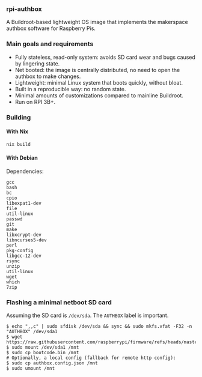 ### rpi-authbox

A Buildroot-based lightweight OS image that implements the makerspace authbox software for Raspberry Pis.

### Main goals and requirements

* Fully stateless, read-only system: avoids SD card wear and bugs caused by lingering state.
* Net booted: the image is centrally distributed, no need to open the authbox to make changes.
* Lightweight: minimal Linux system that boots quickly, without bloat.
* Built in a reproducible way: no random state.
* Minimal amounts of customizations compared to mainline Buildroot.
* Run on RPI 3B+.

### Building

#### With Nix

```bash
nix build
```

#### With Debian

Dependencies:

```
gcc
bash
bc
cpio
libexpat1-dev
file
util-linux
passwd
git
make
libxcrypt-dev
libncurses5-dev
perl
pkg-config
libgcc-12-dev
rsync
unzip
util-linux
wget
which
7zip
```

### Flashing a minimal netboot SD card

Assuming the SD card is `/dev/sda`. The `AUTHBOX` label is important.

```shell
$ echo ",,c" | sudo sfdisk /dev/sda && sync && sudo mkfs.vfat -F32 -n "AUTHBOX" /dev/sda1
$ wget https://raw.githubusercontent.com/raspberrypi/firmware/refs/heads/master/boot/bootcode.bin
$ sudo mount /dev/sda1 /mnt
$ sudo cp bootcode.bin /mnt
# Optionally, a local config (fallback for remote http config):
$ sudo cp authbox.config.json /mnt
$ sudo umount /mnt
```
